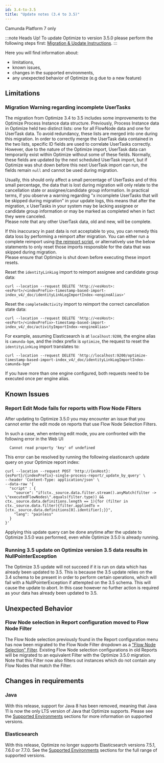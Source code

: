 ```yaml
---
id: 3.4-to-3.5
title: "Update notes (3.4 to 3.5)"
---
```


<span class="badge badge--platform">Camunda Platform 7 only</span>

:::note Heads Up!
To update Optimize to version 3.5.0 please perform the following steps first: [Migration & Update Instructions](./instructions.md).
:::

Here you will find information about:

* limitations, 
* known issues, 
* changes in the supported environments, 
* any unexpected behavior of Optimize (e.g due to a new feature)

## Limitations

### Migration Warning regarding incomplete UserTasks
The migration from Optimize 3.4 to 3.5 includes some improvements to the Optimize Process Instance data structure. Previously, Process Instance data in Optimize held two distinct lists: one for all FlowNode data and one for UserTask data. To avoid redundancy, these lists are merged into one during this migration. In order to correctly merge the UserTask data contained in the two lists, specific ID fields are used to correlate UserTasks correctly. However, due to the nature of the Optimize import, UserTask data can temporarily exist within Optimize without some of these fields. Normally, these fields are updated by the next scheduled UserTask import, but if Optimize was shut down before this next UserTask import can run, the fields remain `null` and cannot be used during migration.

Usually, this should only affect a small percentage of UserTasks and of this small percentage, the data that is lost during migration will only relate to the cancellation state or assignee/candidate group information. In practical terms, if you observe a warning regarding "x incomplete UserTasks that will be skipped during migration" in your update logs, this means that after the migration, x UserTasks in your system may be lacking assignee or candidate group information or may be marked as completed when in fact they were canceled.  
Please note that any other UserTask data, old and new, will be complete.

If this inaccuracy in past data is not acceptable to you, you can remedy this data loss by performing a reimport after migration. You can either run a complete reimport using [the reimport script](../../reimport), or alternatively use the below statements to only reset those imports responsible for the data that was skipped during migration.  
Please ensure that Optimize is shut down before executing these import resets.

Reset the `identityLinkLog` import to reimport assignee and candidate group data:
```
curl --location --request DELETE 'http://<esHost>:<esPort>/<indexPrefix>-timestamp-based-import-index_v4/_doc/identityLinkLogImportIndex-<engineAlias>'
```

Reset the `completedActivity` import to reimport the correct cancellation state data:
```
curl --location --request DELETE 'http://<esHost>:<esPort>/<indexPrefix>-timestamp-based-import-index_v4/_doc/activityImportIndex-<engineAlias>'
```

For example, assuming Elasticsearch is at `localhost:9200`, the engine alias is `camunda-bpm`, and the index prefix is `optimize`, the request to reset the `identityLinkLog` import translates to:
```
curl --location --request DELETE 'http://localhost:9200/optimize-timestamp-based-import-index_v4/_doc/identityLinkLogImportIndex-camunda-bpm'
```

If you have more than one engine configured, both requests need to be executed once per engine alias.

## Known Issues

### Report Edit Mode fails for reports with Flow Node Filters

After updating to Optimize 3.5.0 you may encounter an issue that you cannot enter the edit mode on 
reports that use Flow Node Selection Filters.

In such a case, when entering edit mode, you are confronted with the following error in the Web UI:
```
  Cannot read property 'key' of undefined
```

This error can be resolved by running the following elasticearch update query on your Optimize report index:
```
curl --location --request POST 'http://{esHost}:{esPort}/{indexPrefix}-single-process-report/_update_by_query' \
--header 'Content-Type: application/json' \
--data-raw '{
  "script" : {
    "source": "if(ctx._source.data.filter.stream().anyMatch(filter -> \"executedFlowNodes\".equals(filter.type)) && ctx._source.data.definitions.length == 1){for (filter in ctx._source.data.filter){filter.appliedTo = [ctx._source.data.definitions[0].identifier];}}",
    "lang": "painless"
  }
}'
```
Applying this update query can be done anytime after the update to Optimize 3.5.0 was performed, even while Optimize 3.5.0 is already running.

### Running 3.5 update on Optimize version 3.5 data results in NullPointerException

The Optimize 3.5 update will not succeed if it is run on data which has already been updated to 3.5. This is because the 3.5 update relies on the 3.4 schema to be present in order to perform certain operations, which will fail with a NullPointerException if attempted on the 3.5 schema. This will cause the update to abort. In this case however no further action is required as your data has already been updated to 3.5.

## Unexpected Behavior

### Flow Node selection in Report configuration moved to Flow Node Filter

The Flow Node selection previously found in the Report configuration menu has now been migrated to the Flow Node Filter dropdown as a ["Flow Node Selection" Filter](./../../../components/optimize/userguide/additional-features/filters.md/#flow-node-selection). Existing Flow Node selection configurations in old Reports will be migrated to an equivalent Filter with the Optimize 3.5.0 migration. Note that this Filter now also filters out instances which do not contain any Flow Nodes that match the Filter.

## Changes in requirements

### Java

With this release, support for Java 8 has been removed, meaning that Java 11 is now the only LTS version of Java that Optimize supports. Please see the [Supported Environments](./../../../reference/supported-environments.md) sections for more information on supported versions.

### Elasticsearch

With this release, Optimize no longer supports Elasticsearch versions 7.5.1, 7.6.0 or 7.7.0. See the [Supported Environments](./../../../reference/supported-environments.md/#elasticsearch) sections for the full range of supported versions.